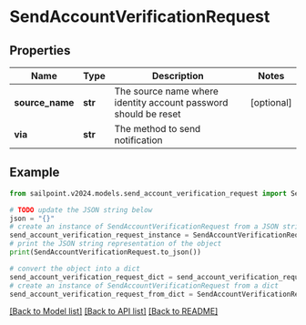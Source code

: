 # SendAccountVerificationRequest


## Properties

Name | Type | Description | Notes
------------ | ------------- | ------------- | -------------
**source_name** | **str** | The source name where identity account password should be reset | [optional] 
**via** | **str** | The method to send notification | 

## Example

```python
from sailpoint.v2024.models.send_account_verification_request import SendAccountVerificationRequest

# TODO update the JSON string below
json = "{}"
# create an instance of SendAccountVerificationRequest from a JSON string
send_account_verification_request_instance = SendAccountVerificationRequest.from_json(json)
# print the JSON string representation of the object
print(SendAccountVerificationRequest.to_json())

# convert the object into a dict
send_account_verification_request_dict = send_account_verification_request_instance.to_dict()
# create an instance of SendAccountVerificationRequest from a dict
send_account_verification_request_from_dict = SendAccountVerificationRequest.from_dict(send_account_verification_request_dict)
```
[[Back to Model list]](../README.md#documentation-for-models) [[Back to API list]](../README.md#documentation-for-api-endpoints) [[Back to README]](../README.md)


